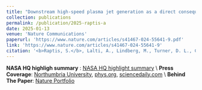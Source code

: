 ```yaml
---
title: "Downstream high-speed plasma jet generation as a direct consequence of shock reformation"
collection: publications
permalink: /publication/2025-raptis-a
date: 2025-01-13
venue: 'Nature Communications'
paperurl: 'https://www.nature.com/articles/s41467-024-55641-9.pdf'
link: 'https://www.nature.com/articles/s41467-024-55641-9'
citation: '<b>Raptis, S.</b>, Lalti, A., Lindberg, M., Turner, D. L., Caprioli, D., & Burch, J. L. (2025). Revealing an unexpectedly low electron injection threshold via reinforced shock acceleration. Nature Communications, 16(1), 488 https://doi.org/10.1038/s41467-024-55641-9'
---
```

**NASA HQ highligh summary** :  [NASA HQ highlight summary](https://savvasraptis.github.io/files/papers/2025/Science_highlight_MMS_Raptis25NatCom.pdf) \\
**Press Coverage**: [Northumbria University](https://www.mynewsdesk.com/uk/northumbria-university/pressreleases/new-study-unveils-breakthrough-in-understanding-cosmic-particle-accelerators-3363295), [phys.org](https://phys.org/news/2025-01-cosmic-unraveling-mystery-electron.html), [sciencedaily.com](https://www.sciencedaily.com/releases/2025/01/250113134429.htm) \\
**Behind The Paper**: [Nature Portfolio](https://communities.springernature.com/posts/shocks-acceleration-electrons-from-sun-to-earth)
